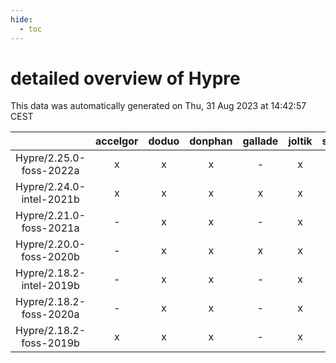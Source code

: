 ```yaml
---
hide:
  - toc
---
```


detailed overview of Hypre
==========================


This data was automatically generated on Thu, 31 Aug 2023 at 14:42:57 CEST  

| |accelgor|doduo|donphan|gallade|joltik|skitty|swalot|victini|
| :---: | :---: | :---: | :---: | :---: | :---: | :---: | :---: | :---: |
|Hypre/2.25.0-foss-2022a|x|x|x|-|x|x|x|x|
|Hypre/2.24.0-intel-2021b|x|x|x|x|x|x|x|x|
|Hypre/2.21.0-foss-2021a|-|x|x|-|x|x|x|x|
|Hypre/2.20.0-foss-2020b|-|x|x|x|x|x|x|x|
|Hypre/2.18.2-intel-2019b|-|x|x|-|x|x|-|x|
|Hypre/2.18.2-foss-2020a|-|x|x|-|x|x|x|x|
|Hypre/2.18.2-foss-2019b|x|x|x|-|x|x|x|x|
